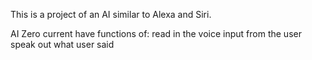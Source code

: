 This is a project of an AI similar to Alexa and Siri. 


AI Zero current have functions of:
    read in the voice input from the user
    speak out what user said 
